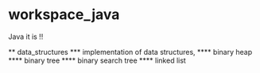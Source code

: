 # workspace_java
Java it is !!

** data_structures
*** implementation of data structures,
**** binary heap
**** binary tree
**** binary search tree
**** linked list
 